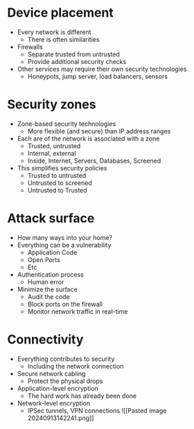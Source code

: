 # Device placement
- Every network is different
	- There is often similarities
- Firewalls
	- Separate trusted from untrusted
	- Provide additional security checks
- Other services may require their own security technologies
	- Honeypots, jump server, load balancers, sensors
# Security zones
- Zone-based security technologies
	- More flexible (and secure) than IP address ranges
- Each are of the network is associated with a zone
	- Trusted, untrusted
	- Internal, external
	- Inside, Internet, Servers, Databases, Screened
- This simplifies security policies
	- Trusted to untrusted
	- Untrusted to screened
	- Untrusted to Trusted
# Attack surface
- How many ways into your home?
- Everything can be a vulnerability
	- Application Code
	- Open Ports
	- Etc
- Authentication process
	- Human error
- Minimize the surface
	- Audit the code
	- Block ports on the firewall
	- Monitor network traffic in real-time
# Connectivity
- Everything contributes to security
	- Including the network connection
- Secure network cabling
	- Protect the physical drops
- Application-level encryption
	- The hard work has already been done
- Network-level encryption
	- IPSec tunnels, VPN connections
![[Pasted image 20240913142241.png]]